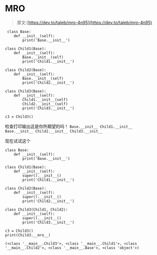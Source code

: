 # MRO

> 原文:[https://dev.to/taleb/mro-4n95](https://dev.to/taleb/mro-4n95)

```
 class Base:
    def __init__(self):
        print('Base.__init__')

class Child1(Base):
    def __init__(self):
        Base.__init__(self)
        print('Child1.__init__')

class Child2(Base):
    def __init__(self):
        Base.__init__(self)
        print('Child2.__init__')

class Child3(Base):
    def __init__(self):
        Child1.__init__(self)
        Child2.__init__(self)
        print('Child3.__init__')

c3 = Child3() 
```

检查打印输出这是你所期望的吗！
`Base.__init__
Child1.__init__
Base.__init__
Child2.__init__
Child3.__init__`

现在试试这个

```
class Base:
    def __init__(self):
        print('Base.__init__')

class Child1(Base):
    def __init__(self):
        super().__init__()
        print('Child1.__init__')

class Child2(Base):
    def __init__(self):
        super().__init__()
        print('Child2.__init__')

class Child3(Child1, Child2):
    def __init__(self):
        super().__init__()
        print('Child3.__init__')

c3 = Child3()
print(Child3.__mro__) 
```

`(<class '__main__.Child3'>, <class '__main__.Child1'>, <class '__main__.Child2'>, <class '__main__.Base'>, <class 'object'>)`
